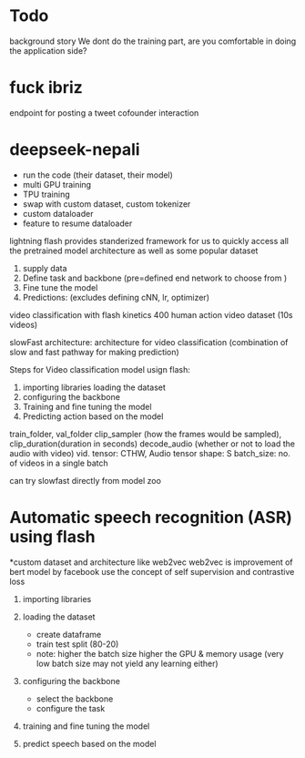 
# Todo
background story
We dont do the training part, are you comfortable in doing the application side?



# fuck ibriz
endpoint for posting a tweet
cofounder interaction

# deepseek-nepali
* run the code (their dataset, their model)
* multi GPU training
* TPU training
* swap with custom dataset, custom tokenizer
* custom dataloader
* feature to resume dataloader


lightning flash
provides standerized framework for us to quickly access all the pretrained model architecture as well as some popular dataset
1. supply data
2. Define task and backbone (pre=defined end network to choose from )
3. Fine tune the model
4. Predictions: (excludes defining cNN, lr, optimizer)

video classification with flash
kinetics 400 human action video dataset (10s videos)


slowFast architecture: architecture for video classification (combination of slow and fast pathway for making prediction)


Steps for Video classification model usign flash:
1. importing libraries
loading the dataset
3. configuring the backbone
4. Training and fine tuning the model
5. Predicting action based on the model

train_folder, val_folder
clip_sampler (how the frames would be sampled), clip_duration(duration in seconds)
decode_audio (whether or not to load the audio with video) vid. tensor: CTHW, Audio tensor shape: S
batch_size: no. of videos in a single batch

can try slowfast directly from model zoo


# Automatic speech recognition (ASR) using flash
*custom dataset and architecture like web2vec 
web2vec is improvement of bert model by facebook
use the concept of self supervision and contrastive loss


1. importing libraries
2. loading the dataset
    - create dataframe
    - train test split (80-20)
    * note: higher the batch size higher the GPU & memory usage (very low batch size may not yield any learning either)

3. configuring the backbone
    - select the backbone
    - configure the task
4. training and fine tuning the model
5. predict speech based on the model


